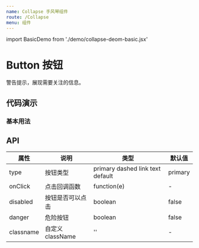 ```yaml
---
name: Collapse 手风琴组件
route: /Collapse
menu: 组件
---
```


import BasicDemo from './demo/collapse-deom-basic.jsx'

# Button 按钮

警告提示，展现需要关注的信息。

## 代码演示

<Playground>
    <BasicDemo />
</Playground>


###  基本用法


## API

| 属性 | 说明     | 类型                                         | 默认值 |
| ---- | -------- | -------------------------------------------- | ------ |
| type | 按钮类型 | primary  dashed  link  text  default | primary |
| onClick | 点击回调函数 | function(e) | - |
| disabled | 按钮是否可以点击 | boolean | false |
| danger | 危险按钮 | boolean | false |
| classname | 自定义className | '' | - |
